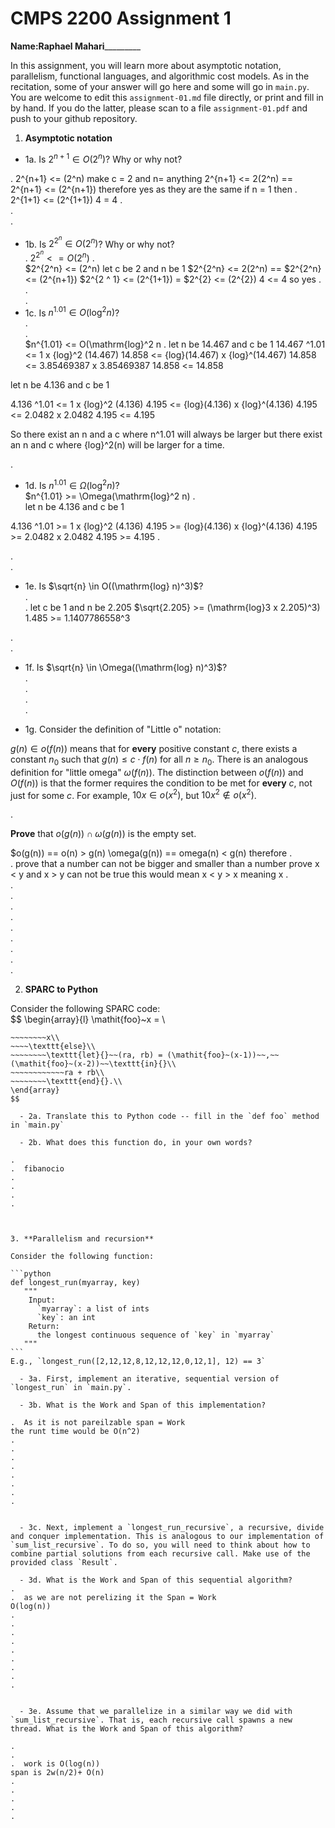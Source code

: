 

# CMPS 2200 Assignment 1

**Name:**________Raphael Mahari_________________


In this assignment, you will learn more about asymptotic notation, parallelism, functional languages, and algorithmic cost models. As in the recitation, some of your answer will go here and some will go in `main.py`. You are welcome to edit this `assignment-01.md` file directly, or print and fill in by hand. If you do the latter, please scan to a file `assignment-01.pdf` and push to your github repository. 
  
  

1. **Asymptotic notation**

  - 1a. Is $2^{n+1} \in O(2^n)$? Why or why not? 

.  2^{n+1} <= (2^n)
  make c = 2 and n= anything
  2^{n+1} <= 2(2^n) 
  == 2^{n+1} <= (2^{n+1})
  therefore yes as they are the same if n = 1 then 
.  2^{1+1} <= (2^{1+1})
4 = 4 
.  
.  
. 
  - 1b. Is $2^{2^n} \in O(2^n)$? Why or why not?     
.  $2^{2^n} <= O(2^n)$
 .  
$2^{2^n} <= (2^n)
let c be 2 and n be 1
$2^{2^n} <= 2(2^n)
== $2^{2^n} <= (2^{n+1})
 $2^{2 ^ 1} <= (2^{1+1})
 = $2^{2} <= (2^{2})
 4 <= 4
 so yes 
.  
.  
.  
  - 1c. Is $n^{1.01} \in O(\mathrm{log}^2 n)$?    
.  
.  
$n^{1.01} <= O(\mathrm{log}^2 n
.  let n be 14.467 and c be 1 
14.467 ^1.01 <= 1 x {log}^2 (14.467) 
14.858 <= {log}(14.467) x {log}^(14.467)
14.858 <= 3.85469387 x 3.85469387
14.858 <= 14.858

let n be 4.136 and c be 1

4.136  ^1.01 <= 1 x {log}^2 (4.136) 
4.195 <= {log}(4.136) x {log}^(4.136)
4.195 <= 2.0482 x 2.0482
4.195 <= 4.195

So there exist an n and a c where n^1.01 will always be larger but there exist an n and c where  {log}^2(n) will be larger for a time. 

.  

  - 1d. Is $n^{1.01} \in \Omega(\mathrm{log}^2 n)$?  
  $n^{1.01} >= \Omega(\mathrm{log}^2 n)
.  
let n be 4.136 and c be 1

4.136  ^1.01 >= 1 x {log}^2 (4.136) 
4.195 >= {log}(4.136) x {log}^(4.136)
4.195 >= 2.0482 x 2.0482
4.195 >= 4.195
.  

.  
.  
  - 1e. Is $\sqrt{n} \in O((\mathrm{log} n)^3)$?  
.  
.  let c be 1 and n be 2.205
$\sqrt{2.205} >= (\mathrm{log}3 x 2.205)^3)
1.485 >= 1.1407786558^3

.  
.  
  - 1f. Is $\sqrt{n} \in \Omega((\mathrm{log} n)^3)$?  
.  
.  
.  
.  

  - 1g. Consider the definition of "Little o" notation:
  
$g(n) \in o(f(n))$ means that for **every** positive constant $c$, there exists a constant $n_0$ such that $g(n) \le c \cdot f(n)$ for all $n \ge n_0$. There is an analogous definition for "little omega" $\omega(f(n))$. The distinction between $o(f(n))$ and $O(f(n))$ is that the former requires the condition to be met for **every** $c$, not just for some $c$. For example, $10x \in o(x^2)$, but $10x^2 \notin o(x^2)$.  

.  

**Prove** that $o(g(n)) \cap \omega(g(n))$ is the empty set.  

$o(g(n)) == o(n) > g(n)
\omega(g(n)) == omega(n) < g(n)
therefore 
.  
.  prove that a number can not be bigger and smaller than a number 
prove x < y and x > y can not be true 
this would mean x < y > x meaning x 
.  
.  
.  
.  
.  
.  
.  
.  
.  
.  



2. **SPARC to Python**

Consider the following SPARC code:  
$$
\begin{array}{l}
\mathit{foo}~x =   \\
~~~~\texttt{if}{}~~x \le 1~~\texttt{then}{}\\
~~~~~~~~x\\   
~~~~\texttt{else}\\
~~~~~~~~\texttt{let}{}~~(ra, rb) = (\mathit{foo}~(x-1))~~,~~(\mathit{foo}~(x-2))~~\texttt{in}{}\\  
~~~~~~~~~~~~ra + rb\\  
~~~~~~~~\texttt{end}{}.\\
\end{array}
$$ 

  - 2a. Translate this to Python code -- fill in the `def foo` method in `main.py`  

  - 2b. What does this function do, in your own words?  

.  
.  fibanocio
.  
.  
.  
.  
  


3. **Parallelism and recursion**

Consider the following function:  

```python
def longest_run(myarray, key)
   """
    Input:
      `myarray`: a list of ints
      `key`: an int
    Return:
      the longest continuous sequence of `key` in `myarray`
   """
```
E.g., `longest_run([2,12,12,8,12,12,12,0,12,1], 12) == 3`  
 
  - 3a. First, implement an iterative, sequential version of `longest_run` in `main.py`.  

  - 3b. What is the Work and Span of this implementation?  

.  As it is not pareilzable span = Work 
the runt time would be O(n^2)
.  
.  
.  
.  
.  
.  
.  
.  


  - 3c. Next, implement a `longest_run_recursive`, a recursive, divide and conquer implementation. This is analogous to our implementation of `sum_list_recursive`. To do so, you will need to think about how to combine partial solutions from each recursive call. Make use of the provided class `Result`.   

  - 3d. What is the Work and Span of this sequential algorithm?  
.  
.  as we are not perelizing it the Span = Work
O(log(n))
.  
.  
.  
.  
.  
.  
.  
.  
.  


  - 3e. Assume that we parallelize in a similar way we did with `sum_list_recursive`. That is, each recursive call spawns a new thread. What is the Work and Span of this algorithm?  

.  
.  
.  work is O(log(n))
span is 2w(n/2)+ O(n)
.  
.  
.  
.  
.  

